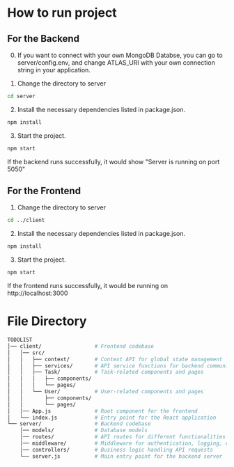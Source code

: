 # How to run project
## For the Backend
0. If you want to connect with your own MongoDB Databse, you can go to server/config.env, and change ATLAS_URI with your own connection string in your application.

1. Change the directory to server
```bash
cd server
```
2. Install the necessary dependencies listed in package.json.
```bash
npm install
```
3. Start the project. 
```bash
npm start
```
If the backend runs successfully, it would show "Server is running on port 5050"

## For the Frontend
1. Change the directory to server
```bash
cd ../client
```
2. Install the necessary dependencies listed in package.json.
```bash
npm install
```
3. Start the project. 
```bash
npm start
```
If the frontend runs successfully, it would be running on http://localhost:3000

# File Directory
```bash
TODOLIST
│── client/                 # Frontend codebase
│   │── src/  
│   │   ├── context/        # Context API for global state management
│   │   ├── services/       # API service functions for backend communication
│   │   ├── Task/           # Task-related components and pages
│   │   │   ├── components/ 
│   │   │   └── pages/      
│   │   └── User/           # User-related components and pages
│   │       ├── components/
│   │       └── pages/
│   │── App.js              # Root component for the frontend
│   └── index.js            # Entry point for the React application
└── server/                 # Backend codebase
    │── models/             # Database models
    │── routes/             # API routes for different functionalities
    │── middleware/         # Middleware for authentication, logging, etc.
    │── controllers/        # Business logic handling API requests
    └── server.js           # Main entry point for the backend server
```

